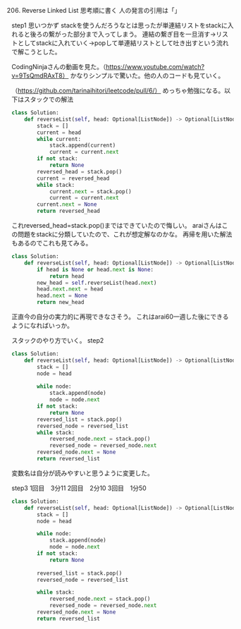 206. Reverse Linked List
思考順に書く
人の発言の引用は「」

step1 思いつかず
stackを使うんだろうなとは思ったが単連結リストをstackに入れると後ろの繋がった部分まで入ってしまう。
連結の繋ぎ目を一旦消す→リストとしてstackに入れていく→popして単連結リストとして吐き出すという流れで解こうとした。

CodingNinjaさんの動画を見た。（https://www.youtube.com/watch?v=9TsQmdRAxT8）
かなりシンプルで驚いた。他の人のコードも見ていく。

（https://github.com/tarinaihitori/leetcode/pull/6/）
めっちゃ勉強になる。以下はスタックでの解法
```python
class Solution:
    def reverseList(self, head: Optional[ListNode]) -> Optional[ListNode]:
        stack = []
        current = head
        while current:
            stack.append(current)
            current = current.next
        if not stack:
            return None
        reversed_head = stack.pop()
        current = reversed_head
        while stack:
            current.next = stack.pop()
            current = current.next
        current.next = None
        return reversed_head
```
これreversed_head=stack.pop()まではできていたので悔しい。
araiさんはこの問題をstackに分類していたので、これが想定解なのかな。
再帰を用いた解法もあるのでこれも見てみる。
```python
class Solution:
    def reverseList(self, head: Optional[ListNode]) -> Optional[ListNode]:
        if head is None or head.next is None:
            return head
        new_head = self.reverseList(head.next)
        head.next.next = head
        head.next = None
        return new_head
```
正直今の自分の実力的に再現できなさそう。
これはarai60一週した後にできるようになればいっか。

スタックのやり方でいく。
step2
```python
class Solution:
    def reverseList(self, head: Optional[ListNode]) -> Optional[ListNode]:
        stack = []
        node = head
        
        while node:
            stack.append(node)
            node = node.next
        if not stack:
            return None
        reversed_list = stack.pop()
        reversed_node = reversed_list
        while stack:
            reversed_node.next = stack.pop()
            reversed_node = reversed_node.next
        reversed_node.next = None
        return reversed_list
```
変数名は自分が読みやすいと思うように変更した。

step3
1回目　3分11
2回目　2分10
3回目　1分50
```python
class Solution:
    def reverseList(self, head: Optional[ListNode]) -> Optional[ListNode]:
        stack = []
        node = head

        while node:
            stack.append(node)
            node = node.next
        if not stack:
            return None
        
        reversed_list = stack.pop()
        reversed_node = reversed_list

        while stack:
            reversed_node.next = stack.pop()
            reversed_node = reversed_node.next
        reversed_node.next = None
        return reversed_list
```
